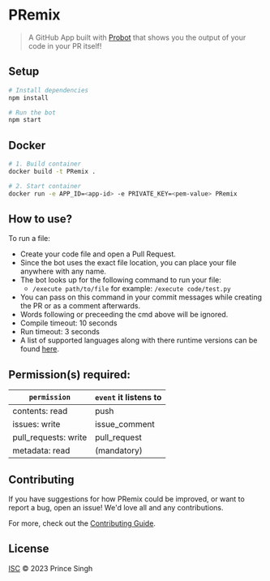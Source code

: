 # PRemix

> A GitHub App built with [Probot](https://github.com/probot/probot) that shows you the output of your code in your PR itself!

## Setup

```sh
# Install dependencies
npm install

# Run the bot
npm start
```

## Docker

```sh
# 1. Build container
docker build -t PRemix .

# 2. Start container
docker run -e APP_ID=<app-id> -e PRIVATE_KEY=<pem-value> PRemix
```

## How to use?

To run a file:

- Create your code file and open a Pull Request.
- Since the bot uses the exact file location, you can place your file anywhere with any name.
- The bot looks up for the following command to run your file:
  - `/execute path/to/file` for example: `/execute code/test.py` 
- You can pass on this command in your commit messages while creating the PR or as a comment afterwards.
- Words following or preceeding the cmd above will be ignored.
- Compile timeout: 10 seconds
- Run timeout: 3 seconds
- A list of supported languages along with there runtime versions can be found [here](https://emkc.org/api/v2/piston/runtimes).

## Permission(s) required:

| `permission`         | `event` it listens to |
| -------------------- | --------------------- |
| contents: read       | push                  |
| issues: write        | issue_comment         |
| pull_requests: write | pull_request          |
| metadata: read       | (mandatory)           |

## Contributing

If you have suggestions for how PRemix could be improved, or want to report a bug, open an issue! We'd love all and any contributions.

For more, check out the [Contributing Guide](CONTRIBUTING.md).

## License

[ISC](LICENSE) © 2023 Prince Singh
